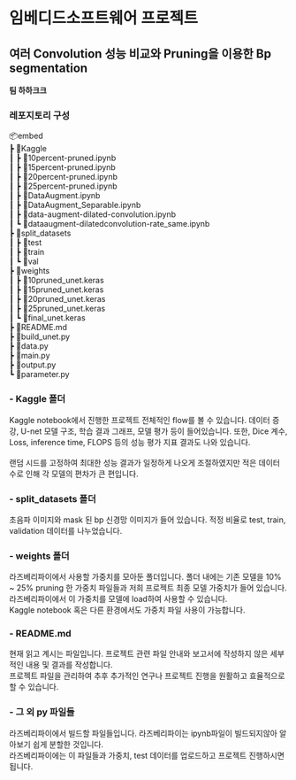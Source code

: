 # 임베디드소프트웨어 프로젝트
 
 ## 여러 Convolution 성능 비교와 Pruning을 이용한 Bp segmentation

**팀 하하크크**

### 레포지토리 구성

📦embed <br>
 ┣ 📂Kaggle <br>
 ┃ ┣ 📜10percent-pruned.ipynb <br>
 ┃ ┣ 📜15percent-pruned.ipynb <br>
 ┃ ┣ 📜20percent-pruned.ipynb <br>
 ┃ ┣ 📜25percent-pruned.ipynb <br>
 ┃ ┣ 📜DataAugment.ipynb <br>
 ┃ ┣ 📜DataAugment_Separable.ipynb <br>
 ┃ ┣ 📜data-augment-dilated-convolution.ipynb <br>
 ┃ ┗ 📜dataaugment-dilatedconvolution-rate_same.ipynb <br>
 ┣ 📂split_datasets <br>
 ┃ ┣ 📂test <br>
 ┃ ┣ 📂train <br>
 ┃ ┗ 📂val <br>
 ┣ 📂weights <br>
 ┃ ┣ 📜10pruned_unet.keras <br>
 ┃ ┣ 📜15pruned_unet.keras <br>
 ┃ ┣ 📜20pruned_unet.keras <br>
 ┃ ┣ 📜25pruned_unet.keras <br>
 ┃ ┗ 📜final_unet.keras <br>
 ┣ 📜README.md <br>
 ┣ 📜build_unet.py <br>
 ┣ 📜data.py <br>
 ┣ 📜main.py <br>
 ┣ 📜output.py <br>
 ┗ 📜parameter.py <br>

### - **Kaggle 폴더** <br>
  Kaggle notebook에서 진행한 프로젝트 전체적인 flow를 볼 수 있습니다. 데이터 증강, U-net 모델 구조, 학습 결과 그래프, 모델 평가 등이 들어있습니다. 또한, Dice 계수, Loss, inference time, FLOPS 등의 성능 평가 지표 결과도 나와 있습니다. <br>
<br>
랜덤 시드를 고정하여 최대한 성능 결과가 일정하게 나오게 조절하였지만 적은 데이터 수로 인해 각 모델의 편차가 큰 편입니다.

### - **split_datasets 폴더** <br>
  초음파 이미지와 mask 된 bp 신경망 이미지가 들어 있습니다. 적정 비율로 test, train, validation 데이터를 나누었습니다.<br>

### - **weights 폴더** <br>
  라즈베리파이에서 사용할 가중치를 모아둔 폴더입니다. 폴더 내에는 기존 모델을  10% ~ 25% pruning 한 가중치 파일들과 저희 프로젝트 최종 모델 가중치가 들어 있습니다. 라즈베리파이에서 이 가중치를 모델에 load하여 사용할 수 있습니다.<br>
  Kaggle notebook 혹은 다른 환경에서도 가중치 파일 사용이  가능합니다.

### - **README.md** <br>
  현재 읽고 계시는 파일입니다. 프로젝트 관련 파일 안내와 보고서에 작성하지 않은 세부적인 내용 및 결과를 작성합니다. <br>
프로젝트 파일을 관리하여 추후 추가적인 연구나 프로젝트 진행을 원활하고 효율적으로 할 수 있습니다.

### - **그 외 py 파일들** <br>
라즈베리파이에서 빌드할 파일들입니다. 라즈베리파이는 ipynb파일이 빌드되지않아 알아보기 쉽게 분할한 것입니다. <br>
라즈베리파이에는 이 파일들과 가중치, test 데이터를 업로드하고 프로젝트 진행하시면 됩니다.


